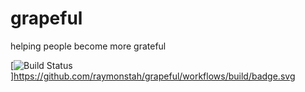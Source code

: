 # grapeful
helping people become more grateful

[![Build Status](https://github.com/raymonstah/grapeful/workflows/build/badge.svg)]https://github.com/raymonstah/grapeful/workflows/build/badge.svg
